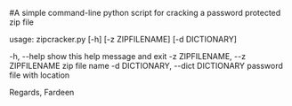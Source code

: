 #A simple command-line python script for cracking a password protected zip file

usage: zipcracker.py [-h] [-z ZIPFILENAME] [-d DICTIONARY]

  -h, --help            show this help message and exit
  -z ZIPFILENAME, --z ZIPFILENAME
                        zip file name
  -d DICTIONARY, --dict DICTIONARY
                        password file with location

Regards,
Fardeen
